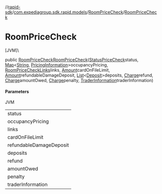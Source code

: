 //[rapid-sdk](../../../index.md)/[com.expediagroup.sdk.rapid.models](../index.md)/[RoomPriceCheck](index.md)/[RoomPriceCheck](-room-price-check.md)

# RoomPriceCheck

[JVM]\

public [RoomPriceCheck](index.md)[RoomPriceCheck](-room-price-check.md)([StatusPriceCheck](../-status-price-check/index.md)status, [Map](https://docs.oracle.com/javase/8/docs/api/java/util/Map.html)&lt;[String](https://docs.oracle.com/javase/8/docs/api/java/lang/String.html), [PricingInformation](../-pricing-information/index.md)&gt;occupancyPricing, [RoomPriceCheckLinks](../-room-price-check-links/index.md)links, [Amount](../-amount/index.md)cardOnFileLimit, [Amount](../-amount/index.md)refundableDamageDeposit, [List](https://docs.oracle.com/javase/8/docs/api/java/util/List.html)&lt;[Deposit](../-deposit/index.md)&gt;deposits, [Charge](../-charge/index.md)refund, [Charge](../-charge/index.md)amountOwed, [Charge](../-charge/index.md)penalty, [TraderInformation](../-trader-information/index.md)traderInformation)

#### Parameters

JVM

| |
|---|
| status |
| occupancyPricing | A map of room information by occupancy. |
| links |
| cardOnFileLimit |
| refundableDamageDeposit |
| deposits | Array of deposits. |
| refund |
| amountOwed |
| penalty |
| traderInformation |
